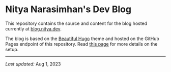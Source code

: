 # Nitya Narasimhan's Dev Blog

This repository contains the source and content for the blog hosted currently at [blog.nitya.dev](https://blog.nitya.dev). 

The blog is based on the [Beautiful Hugo](https://themes.gohugo.io/themes/beautifulhugo/) theme and hosted on the GitHub Pages endpoint of this repository. Read [this page](./docs/01-setup.md) for more details on the setup.

---

_Last updated:_ Aug 1, 2023